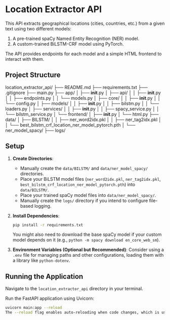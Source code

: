 # Location Extractor API

This API extracts geographical locations (cities, countries, etc.) from a given text using two different models:
1.  A pre-trained spaCy Named Entity Recognition (NER) model.
2.  A custom-trained BiLSTM-CRF model using PyTorch.

The API provides endpoints for each model and a simple HTML frontend to interact with them.

## Project Structure
location_extractor_api/
├── README.md
├── requirements.txt
├── .gitignore
├── main.py
├── app/
│   ├── __init__.py
│   ├── api/
│   │   ├── __init__.py
│   │   ├── endpoints.py
│   │   └── models.py
│   ├── core/
│   │   ├── __init__.py
│   │   └── config.py
│   ├── models/
│   │   ├── __init__.py
│   │   ├── bilstm.py
│   │   └── loaders.py
│   ├── services/
│   │   ├── __init__.py
│   │   ├── spacy_service.py
│   │   └── bilstm_service.py
│   └── frontend/
│       ├── __init__.py
│       └── html.py
├── data/
│   ├── BILSTM/
│   │   ├── ner_word2idx.pkl
│   │   ├── ner_tag2idx.pkl
│   │   └── best_bilstm_crf_location_ner_model_pytorch.pth
│   └── ner_model_spacy/
├── logs/
                      
## Setup

1.  **Create Directories**:
    * Manually create the `data/BILSTM/` and `data/ner_model_spacy/` directories.
    * Place your BiLSTM model files (`ner_word2idx.pkl`, `ner_tag2idx.pkl`, `best_bilstm_crf_location_ner_model_pytorch.pth`) into `data/BILSTM/`.
    * Place your trained spaCy model files into `data/ner_model_spacy/`.
    * Manually create the `logs/` directory if you intend to configure file-based logging.

2.  **Install Dependencies**:
    ```bash
    pip install -r requirements.txt
    ```
    You might also need to download the base spaCy model if your custom model depends on it (e.g., `python -m spacy download en_core_web_sm`).

3.  **Environment Variables (Optional but Recommended)**:
    Consider using a `.env` file for managing paths and other configurations, loading them with a library like `python-dotenv`.

## Running the Application

Navigate to the `location_extractor_api` directory in your terminal.

Run the FastAPI application using Uvicorn:
```bash
uvicorn main:app --reload
The --reload flag enables auto-reloading when code changes, which is useful for development.Accessing the ApplicationUI: Open your browser to http://127.0.0.1:8000/API Docs (Swagger UI): http://120.0.1:8000/docsAlternative API Docs (ReDoc): http://127.0.0.1:8000/redocModelsspaCyThe spaCy model is loaded from the ./data/ner_model_spacy/ directory. It identifies entities tagged as LOCATION, LOC, or GPE.BiLSTM-CRFThe BiLSTM-CRF model is a PyTorch-based sequence tagger.Model Architecture: Defined in app/models/bilstm.py.Weights and Mappings: Loaded from ./data/BILSTM/.ner_word2idx.pkl: Word to index mapping.ner_tag2idx.pkl: Tag to index mapping.best_bilstm_crf_location_ner_model_pytorch.pth: Model weights.Tokenization: Uses spaCy's tokenizer for consistency before feeding tokens to the BiLSTM model.LoggingThe application uses Python's built-in logging module. Logs are printed to the console by default.Key Files and Responsibilitiesmain.py: Initializes the FastAPI application, sets up CORS, includes routers, and defines the startup event for model loading.app/core/config.py: Stores paths, model hyperparameters, and other constants.app/models/loaders.py: Contains functions to load the spaCy and BiLSTM-CRF models and their associated files (mappings, etc.). It also holds the global model objects.app/models/bilstm.py: Defines the BiLSTM_CRF PyTorch nn.Module class.app/services/spacy_service.py: Houses the logic for extracting locations using the spaCy model.app/services/bilstm_service.py: Houses the logic for tokenizing input, processing with the BiLSTM-CRF model, and extracting location tags.app/api/endpoints.py: Defines the API routes (/extract-with-spacy/, /extract-with-bilstm/) and the root HTML frontend route.app/api/models.py: Contains Pydantic models for request (TextIn) and
